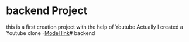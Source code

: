 # backend Project 
this is a first creation project with  the help of Youtube 
Actually I created a Youtube clone 
-[Model link](
    https://app.eraser.io/workspace/YtPqZ1VogxGy1jzIDkzj
)#   b a c k e n d  
 